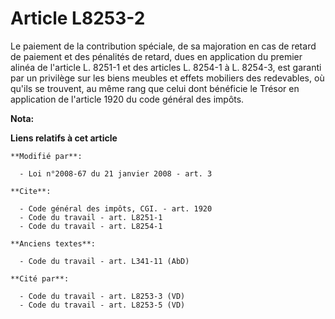 # Article L8253-2

Le paiement de la contribution spéciale, de sa majoration en cas de retard de paiement et des pénalités de retard, dues en
application du premier alinéa de l'article L. 8251-1 et des articles L. 8254-1 à L. 8254-3, est garanti par un privilège sur
les biens meubles et effets mobiliers des redevables, où qu'ils se trouvent, au même rang que celui dont bénéficie le Trésor
en application de l'article 1920 du code général des impôts.

**Nota:**



**Liens relatifs à cet article**

	**Modifié par**:

	  - Loi n°2008-67 du 21 janvier 2008 - art. 3

	**Cite**:

	  - Code général des impôts, CGI. - art. 1920
	  - Code du travail - art. L8251-1
	  - Code du travail - art. L8254-1

	**Anciens textes**:

	  - Code du travail - art. L341-11 (AbD)

	**Cité par**:

	  - Code du travail - art. L8253-3 (VD)
	  - Code du travail - art. L8253-5 (VD)
